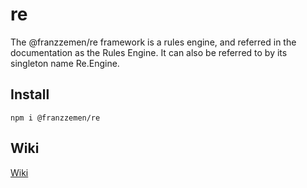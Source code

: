# re
The @franzzemen/re framework is a rules engine, and referred in the documentation as the Rules Engine.  It can also 
be referred to by its singleton name Re.Engine.

## Install

    npm i @franzzemen/re

## Wiki

[Wiki](./ts-src/wiki/wiki.md)
